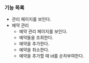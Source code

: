 ### 기능 목록
- 관리 페이지를 보인다.
- 예약 관리
  - 예약 관리 페이지를 보인다.
  - 예약들을 조회한다.
  - 예약을 추가한다.
  - 예약을 취소한다.
  - 예약을 추가할 때 id를 순차부여한다.
